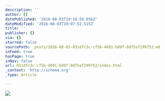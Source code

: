 ```yaml
---
description: ''
author: []
datePublished: '2016-08-03T19:16:50.856Z'
dateModified: '2016-08-03T19:07:52.515Z'
title: ''
publisher: {}
via: {}
starred: false
sourcePath: _posts/2016-08-03-831dfc3c-cf5b-4691-bd9f-0df5af299753.md
inFeed: true
hasPage: true
inNav: false
url: 831dfc3c-cf5b-4691-bd9f-0df5af299753/index.html
_context: 'http://schema.org'
_type: Article

---
```

![](https://the-grid-user-content.s3-us-west-2.amazonaws.com/47cf5c16-af43-4452-a3a3-9fdd97b6d28e.png)